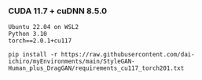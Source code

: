 
### CUDA 11.7 + cuDNN 8.5.0

~~~
Ubuntu 22.04 on WSL2
Python 3.10
torch==2.0.1+cu117
~~~

~~~
pip install -r https://raw.githubusercontent.com/dai-ichiro/myEnvironments/main/StyleGAN-Human_plus_DragGAN/requirements_cu117_torch201.txt
~~~
